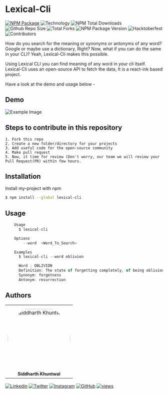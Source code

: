 # Lexical-Cli

[![NPM Package](https://img.shields.io/badge/npm-CB3837?style=for-the-badge&logo=npm&logoColor=white)](https://www.npmjs.com/package/lexical-cli)
![Technology](https://img.shields.io/badge/JavaScript-323330?style=for-the-badge&logo=javascript&logoColor=F7DF1E)
![NPM Total Downloads](https://img.shields.io/npm/dt/lexical-cli?label=Total%20Downloads&style=for-the-badge)
![Github Repo Size](https://img.shields.io/github/repo-size/sid-khuntwal/lexical-cli-hacktoberfest?style=for-the-badge)
![Total Forks](https://img.shields.io/github/forks/sid-khuntwal/lexical-cli-hacktoberfest?style=for-the-badge)
![NPM Package Version](https://img.shields.io/npm/v/lexical-cli?style=for-the-badge)
![Hacktoberfest](https://img.shields.io/github/hacktoberfest/2022/sid-khuntwal/lexical-cli-hacktoberfest?style=for-the-badge)
![Contributors](https://img.shields.io/github/contributors/sid-khuntwal/lexical-cli-hacktoberfest?style=for-the-badge)

How do you search for the meaning or synonyms or antonyms of any word?
Google or maybe use a dictionary, Right? Now, what if you can do the same in your CLI?
Yeah, Lexical-Cli makes this possible.

Using Lexical CLI you can find meaning of any word in your cli itself. Lexical-Cli uses an open-source API to fetch the data, It is a react-ink based project.

Have a look at the demo and usage below -

## Demo

![Example Image](./assets/example-img.jpg)

## Steps to contribute in this repository

    1. Fork this repo
    2. Create a new folder/directory for your projects
    3. Add useful code for the open-source community
    4. Make pull request
    5. Now, it time for review (Don't worry, our team we will review your Pull Request(PR) within few hours.

## Installation

Install my-project with npm

```bash
$ npm install --global lexical-cli
```

## Usage

```javascript
 	Usage
	  $ lexical-cli

	Options
		--word  <Word_To_Search>

	Examples
	  $ lexical-cli --word oblivion

	  Word : OBLIVION
	  Definition: The state of forgetting completely, of being oblivious, unconscious, unaware, as when sleeping, drunk, or dead.To consign to oblivion; to efface utterly.
	  Synonym: forgetness
	  Antonym: resurrection
```

## Authors

<table>
<tr>
    <td align="center" style="word-wrap: break-word; width: 200.0; height: 200.0">
        <a href=https://www.linkedin.com/in/sidlyf>
            <img src=https://avatars.githubusercontent.com/u/76204320?v=4 width="200;"  style="border-radius:50%;align-items:center;justify-content:center;overflow:hidden;padding-top:10px" alt="Siddharth Khuntwal"/>
            <br />
            <sub style="font-size:14px"><b>Siddharth Khuntwal</b></sub>
        </a>
    </td>
</tr>
</table>

[![Linkedin](https://img.shields.io/badge/-LinkedIn-blue?style=flat-square&logo=Linkedin&logoColor=white&link=https://www.linkedin.com/in/sidlyf/)](https://www.linkedin.com/in/sidlyf/)
[![Twitter](https://img.shields.io/badge/-Twitter-%231DA1F2.svg?style=flat-square&logo=twitter&logoColor=white&link=https://twitter.com/siddlyf)](https://twitter.com/siddlyf)
[![Instagram](https://img.shields.io/badge/-Instagram-red?style=flat-square&logo=Instagram&logoColor=white&link=https://www.instagram.com/sidlyf/)](https://www.instagram.com/sidlyf/)
[![GitHub](https://img.shields.io/badge/-Github-%23100000.svg?&style=flat-square&logo=github&logoColor=white&link=https://github.com/sid-khuntwal)](https://github.com/sid-khuntwal)
[![views](https://komarev.com/ghpvc/?username=sid-khuntwal&label=Profile%20views&color=0e75b6&style=flat)](https://github.com/sid-khuntwal)
